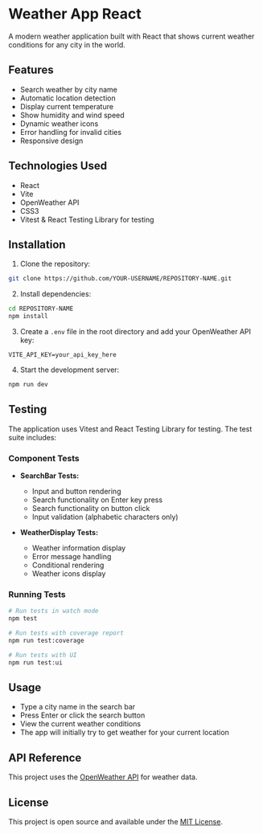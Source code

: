 # Weather App React

A modern weather application built with React that shows current weather conditions for any city in the world.

## Features

- Search weather by city name
- Automatic location detection
- Display current temperature
- Show humidity and wind speed
- Dynamic weather icons
- Error handling for invalid cities
- Responsive design

## Technologies Used

- React
- Vite
- OpenWeather API
- CSS3
- Vitest & React Testing Library for testing

## Installation

1. Clone the repository:

```bash
git clone https://github.com/YOUR-USERNAME/REPOSITORY-NAME.git
```

2. Install dependencies:

```bash
cd REPOSITORY-NAME
npm install
```

3. Create a `.env` file in the root directory and add your OpenWeather API key:

```
VITE_API_KEY=your_api_key_here
```

4. Start the development server:

```bash
npm run dev
```

## Testing

The application uses Vitest and React Testing Library for testing. The test suite includes:

### Component Tests

- **SearchBar Tests:**

  - Input and button rendering
  - Search functionality on Enter key press
  - Search functionality on button click
  - Input validation (alphabetic characters only)

- **WeatherDisplay Tests:**
  - Weather information display
  - Error message handling
  - Conditional rendering
  - Weather icons display

### Running Tests

```bash
# Run tests in watch mode
npm test

# Run tests with coverage report
npm run test:coverage

# Run tests with UI
npm run test:ui
```

## Usage

- Type a city name in the search bar
- Press Enter or click the search button
- View the current weather conditions
- The app will initially try to get weather for your current location

## API Reference

This project uses the [OpenWeather API](https://openweathermap.org/api) for weather data.

## License

This project is open source and available under the [MIT License](LICENSE).
